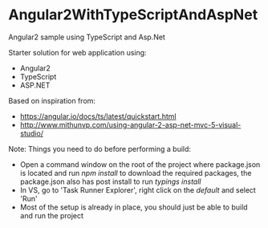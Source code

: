 # Angular2WithTypeScriptAndAspNet
Angular2 sample using TypeScript and Asp.Net

Starter solution for web application using:
+ Angular2
+ TypeScript
+ ASP.NET

Based on inspiration from:
* https://angular.io/docs/ts/latest/quickstart.html
* http://www.mithunvp.com/using-angular-2-asp-net-mvc-5-visual-studio/


Note: Things you need to do before performing a build:
* Open a command window on the root of the project where package.json is located and run <em>npm install</em> to download the required packages, the package.json also has post install to run <em>typings install</em>
* In VS, go to 'Task Runner Explorer', right click on the <em>default</em> and select 'Run'
* Most of the setup is already in place, you should just be able to build and run the project
